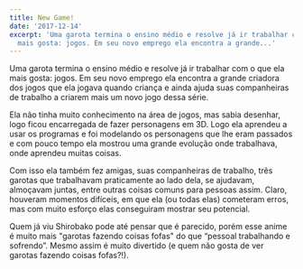 ```yaml
---
title: New Game!
date: '2017-12-14'
excerpt: 'Uma garota termina o ensino médio e resolve já ir trabalhar com o que ela
  mais gosta: jogos. Em seu novo emprego ela encontra a grande...'
---
```




Uma garota termina o ensino médio e resolve já ir trabalhar com o que ela mais gosta: jogos. Em seu novo emprego ela encontra a grande criadora dos jogos que ela jogava quando criança e ainda ajuda suas companheiras de trabalho a criarem mais um novo jogo dessa série.

Ela não tinha muito conhecimento na área de jogos, mas sabia desenhar, logo ficou encarregada de fazer personagens em 3D. Logo ela aprendeu a usar os programas e foi modelando os personagens que lhe eram passados e com pouco tempo ela mostrou uma grande evolução onde trabalhava, onde aprendeu muitas coisas.

Com isso ela também fez amigas, suas companheiras de trabalho, três garotas que trabalhavam praticamente ao lado dela, se ajudavam, almoçavam juntas, entre outras coisas comuns para pessoas assim. Claro, houveram momentos difíceis, em que ela (ou todas elas) cometeram erros, mas com muito esforço elas conseguiram mostrar seu potencial.

Quem já viu Shirobako pode até pensar que é parecido, porém esse anime é muito mais "garotas fazendo coisas fofas" do que “pessoal trabalhando e sofrendo”. Mesmo assim é muito divertido (e quem não gosta de ver garotas fazendo coisas fofas?!).


